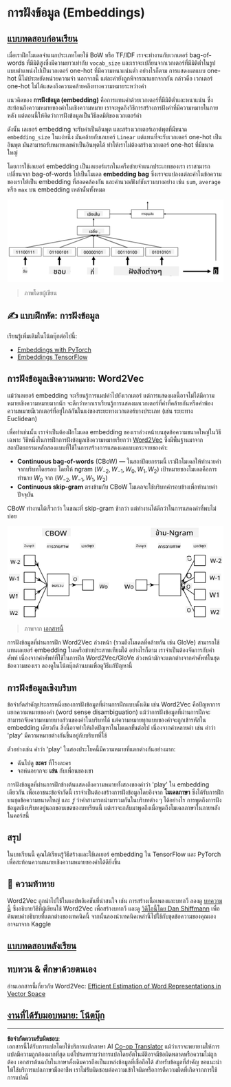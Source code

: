 <!--
CO_OP_TRANSLATOR_METADATA:
{
  "original_hash": "e40b47ac3fd48f71304ede1474e66293",
  "translation_date": "2025-08-29T09:26:34+00:00",
  "source_file": "lessons/5-NLP/14-Embeddings/README.md",
  "language_code": "th"
}
-->
# การฝังข้อมูล (Embeddings)

## [แบบทดสอบก่อนเรียน](https://ff-quizzes.netlify.app/en/ai/quiz/27)

เมื่อเราฝึกโมเดลจำแนกประเภทโดยใช้ BoW หรือ TF/IDF เราจะทำงานกับเวกเตอร์ bag-of-words ที่มีมิติสูงซึ่งมีความยาวเท่ากับ `vocab_size` และเราจะเปลี่ยนจากเวกเตอร์ที่มีมิติต่ำในรูปแบบตำแหน่งไปเป็นเวกเตอร์ one-hot ที่มีความหนาแน่นต่ำ อย่างไรก็ตาม การแสดงผลแบบ one-hot นี้ไม่ประหยัดหน่วยความจำ นอกจากนี้ แต่ละคำยังถูกพิจารณาแยกจากกัน กล่าวคือ เวกเตอร์ one-hot ไม่ได้แสดงถึงความคล้ายคลึงทางความหมายระหว่างคำ

แนวคิดของ **การฝังข้อมูล (embedding)** คือการแทนคำด้วยเวกเตอร์ที่มีมิติต่ำและหนาแน่น ซึ่งสะท้อนถึงความหมายของคำในเชิงความหมาย เราจะพูดถึงวิธีการสร้างการฝังคำที่มีความหมายในภายหลัง แต่ตอนนี้ให้คิดว่าการฝังข้อมูลเป็นวิธีลดมิติของเวกเตอร์คำ

ดังนั้น เลเยอร์ embedding จะรับคำเป็นอินพุต และสร้างเวกเตอร์เอาต์พุตที่มีขนาด `embedding_size` ในแง่หนึ่ง มันคล้ายกับเลเยอร์ `Linear` แต่แทนที่จะรับเวกเตอร์ one-hot เป็นอินพุต มันสามารถรับหมายเลขคำเป็นอินพุตได้ ทำให้เราไม่ต้องสร้างเวกเตอร์ one-hot ที่มีขนาดใหญ่

โดยการใช้เลเยอร์ embedding เป็นเลเยอร์แรกในเครือข่ายจำแนกประเภทของเรา เราสามารถเปลี่ยนจาก bag-of-words ไปเป็นโมเดล **embedding bag** ซึ่งเราจะแปลงแต่ละคำในข้อความของเราให้เป็น embedding ที่สอดคล้องกัน และคำนวณฟังก์ชันรวมบางอย่าง เช่น `sum`, `average` หรือ `max` บน embedding เหล่านั้นทั้งหมด  

![ภาพแสดงตัวอย่างตัวจำแนก embedding สำหรับคำในลำดับห้าคำ](../../../../../translated_images/embedding-classifier-example.b77f021a7ee67eeec8e68bfe11636c5b97d6eaa067515a129bfb1d0034b1ac5b.th.png)

> ภาพโดยผู้เขียน

## ✍️ แบบฝึกหัด: การฝังข้อมูล

เรียนรู้เพิ่มเติมในโน้ตบุ๊กต่อไปนี้:
* [Embeddings with PyTorch](EmbeddingsPyTorch.ipynb)
* [Embeddings TensorFlow](EmbeddingsTF.ipynb)

## การฝังข้อมูลเชิงความหมาย: Word2Vec

แม้ว่าเลเยอร์ embedding จะเรียนรู้การแมปคำไปยังเวกเตอร์ แต่การแสดงผลนี้อาจไม่ได้มีความหมายเชิงความหมายมากนัก จะดีกว่าหากเราเรียนรู้การแสดงผลเวกเตอร์ที่คำที่คล้ายกันหรือคำพ้องความหมายมีเวกเตอร์ที่อยู่ใกล้กันในแง่ของระยะทางเวกเตอร์บางประเภท (เช่น ระยะทาง Euclidean)

เพื่อทำเช่นนั้น เราจำเป็นต้องฝึกโมเดล embedding ของเราล่วงหน้าบนชุดข้อความขนาดใหญ่ในวิธีเฉพาะ วิธีหนึ่งในการฝึกการฝังข้อมูลเชิงความหมายเรียกว่า [Word2Vec](https://en.wikipedia.org/wiki/Word2vec) ซึ่งมีพื้นฐานมาจากสถาปัตยกรรมหลักสองแบบที่ใช้ในการสร้างการแสดงผลแบบกระจายของคำ:

 - **Continuous bag-of-words** (CBoW) — ในสถาปัตยกรรมนี้ เราฝึกโมเดลให้ทำนายคำจากบริบทโดยรอบ โดยให้ ngram $(W_{-2},W_{-1},W_0,W_1,W_2)$ เป้าหมายของโมเดลคือการทำนาย $W_0$ จาก $(W_{-2},W_{-1},W_1,W_2)$
 - **Continuous skip-gram** ตรงข้ามกับ CBoW โมเดลจะใช้บริบทคำรอบข้างเพื่อทำนายคำปัจจุบัน

CBoW ทำงานได้เร็วกว่า ในขณะที่ skip-gram ช้ากว่า แต่ทำงานได้ดีกว่าในการแสดงคำที่พบไม่บ่อย

![ภาพแสดงอัลกอริทึม CBoW และ Skip-Gram สำหรับการแปลงคำเป็นเวกเตอร์](../../../../../translated_images/example-algorithms-for-converting-words-to-vectors.fbe9207a726922f6f0f5de66427e8a6eda63809356114e28fb1fa5f4a83ebda7.th.png)

> ภาพจาก [เอกสารนี้](https://arxiv.org/pdf/1301.3781.pdf)

การฝังข้อมูลที่ผ่านการฝึก Word2Vec ล่วงหน้า (รวมถึงโมเดลที่คล้ายกัน เช่น GloVe) สามารถใช้แทนเลเยอร์ embedding ในเครือข่ายประสาทเทียมได้ อย่างไรก็ตาม เราจำเป็นต้องจัดการกับคำศัพท์ เนื่องจากคำศัพท์ที่ใช้ในการฝึก Word2Vec/GloVe ล่วงหน้ามักจะแตกต่างจากคำศัพท์ในชุดข้อความของเรา ลองดูในโน้ตบุ๊กด้านบนเพื่อดูวิธีแก้ปัญหานี้

## การฝังข้อมูลเชิงบริบท

ข้อจำกัดสำคัญประการหนึ่งของการฝังข้อมูลที่ผ่านการฝึกแบบดั้งเดิม เช่น Word2Vec คือปัญหาการแยกความหมายของคำ (word sense disambiguation) แม้ว่าการฝังข้อมูลที่ผ่านการฝึกจะสามารถจับความหมายบางส่วนของคำในบริบทได้ แต่ความหมายทุกแบบของคำจะถูกเข้ารหัสใน embedding เดียวกัน สิ่งนี้อาจทำให้เกิดปัญหาในโมเดลขั้นต่อไป เนื่องจากคำหลายคำ เช่น คำว่า 'play' มีความหมายต่างกันขึ้นอยู่กับบริบทที่ใช้

ตัวอย่างเช่น คำว่า 'play' ในสองประโยคนี้มีความหมายที่แตกต่างกันอย่างมาก:

- ฉันไปดู **ละคร** ที่โรงละคร
- จอห์นอยากจะ **เล่น** กับเพื่อนของเขา

การฝังข้อมูลที่ผ่านการฝึกข้างต้นแสดงถึงความหมายทั้งสองของคำว่า 'play' ใน embedding เดียวกัน เพื่อเอาชนะข้อจำกัดนี้ เราจำเป็นต้องสร้างการฝังข้อมูลโดยอิงจาก **โมเดลภาษา** ซึ่งได้รับการฝึกบนชุดข้อความขนาดใหญ่ และ *รู้* ว่าคำสามารถนำมารวมกันในบริบทต่าง ๆ ได้อย่างไร การพูดถึงการฝังข้อมูลเชิงบริบทอยู่นอกขอบเขตของบทเรียนนี้ แต่เราจะกลับมาพูดถึงเมื่อพูดถึงโมเดลภาษาในภายหลังในคอร์สนี้

## สรุป

ในบทเรียนนี้ คุณได้เรียนรู้วิธีสร้างและใช้เลเยอร์ embedding ใน TensorFlow และ PyTorch เพื่อสะท้อนความหมายเชิงความหมายของคำได้ดียิ่งขึ้น

## 🚀 ความท้าทาย

Word2Vec ถูกนำไปใช้ในแอปพลิเคชันที่น่าสนใจ เช่น การสร้างเนื้อเพลงและบทกวี ลองดู [บทความนี้](https://www.politetype.com/blog/word2vec-color-poems) ซึ่งอธิบายวิธีที่ผู้เขียนใช้ Word2Vec เพื่อสร้างบทกวี และดู [วิดีโอนี้โดย Dan Shiffmann](https://www.youtube.com/watch?v=LSS_bos_TPI&ab_channel=TheCodingTrain) เพื่อค้นพบคำอธิบายที่แตกต่างของเทคนิคนี้ จากนั้นลองนำเทคนิคเหล่านี้ไปใช้กับชุดข้อความของคุณเอง อาจมาจาก Kaggle

## [แบบทดสอบหลังเรียน](https://ff-quizzes.netlify.app/en/ai/quiz/28)

## ทบทวน & ศึกษาด้วยตนเอง

อ่านเอกสารนี้เกี่ยวกับ Word2Vec: [Efficient Estimation of Word Representations in Vector Space](https://arxiv.org/pdf/1301.3781.pdf)

## [งานที่ได้รับมอบหมาย: โน้ตบุ๊ก](assignment.md)

---

**ข้อจำกัดความรับผิดชอบ**:  
เอกสารนี้ได้รับการแปลโดยใช้บริการแปลภาษา AI [Co-op Translator](https://github.com/Azure/co-op-translator) แม้ว่าเราจะพยายามให้การแปลมีความถูกต้องมากที่สุด แต่โปรดทราบว่าการแปลโดยอัตโนมัติอาจมีข้อผิดพลาดหรือความไม่ถูกต้อง เอกสารต้นฉบับในภาษาดั้งเดิมควรถือเป็นแหล่งข้อมูลที่เชื่อถือได้ สำหรับข้อมูลที่สำคัญ ขอแนะนำให้ใช้บริการแปลภาษามืออาชีพ เราไม่รับผิดชอบต่อความเข้าใจผิดหรือการตีความผิดที่เกิดจากการใช้การแปลนี้